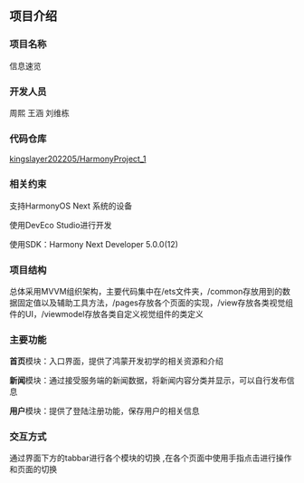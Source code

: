 ## 项目介绍

### 项目名称

信息速览

### 开发人员

周熙  王涵  刘维栋

### 代码仓库

[kingslayer202205/HarmonyProject_1](https://github.com/kingslayer202205/HarmonyProject_1)

### 相关约束

支持HarmonyOS Next 系统的设备

使用DevEco Studio进行开发

使用SDK：Harmony Next Developer 5.0.0(12)

### 项目结构
总体采用MVVM组织架构，主要代码集中在/ets文件夹，/common存放用到的数据固定值以及辅助工具方法，/pages存放各个页面的实现，/view存放各类视觉组件的UI，/viewmodel存放各类自定义视觉组件的类定义

### 主要功能

**首页**模块：入口界面，提供了鸿蒙开发初学的相关资源和介绍

**新闻**模块：通过接受服务端的新闻数据，将新闻内容分类并显示，可以自行发布信息

**用户**模块：提供了登陆注册功能，保存用户的相关信息

### 交互方式

通过界面下方的tabbar进行各个模块的切换 ,在各个页面中使用手指点击进行操作和页面的切换



 